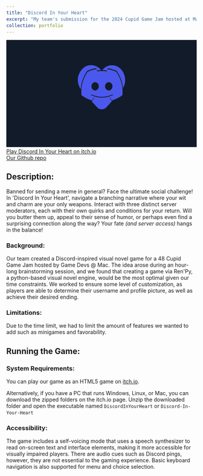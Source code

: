 ```yaml
---
title: "Discord In Your Heart"
excerpt: "My team's submission for the 2024 Cupid Game Jam hosted at Macalester College.<br/><img src='/images/discord-in-your-heart/discord-preview.gif'>"
collection: portfolio
---
```

![Project Screenshot](/images/discord-in-your-heart/discord-preview.gif)
[Play Discord In Your Heart on itch.io](https://moyartumanley.itch.io/discord-in-your-heart)<br/>
[Our Github repo](https://github.com/moyartumanley/Discord-In-Your-Heart/tree/main)

Description:
----
Banned for sending a meme in general? Face the ultimate social challenge! In 'Discord In Your Heart', navigate a branching narrative where your wit and charm are your only weapons. Interact with three distinct server moderators, each with their own quirks and conditions for your return. Will you butter them up, appeal to their sense of humor, or perhaps even find a surprising connection along the way? Your fate *(and server access)* hangs in the balance!

### Background:
Our team created a Discord-inspired visual novel game for a 48 Cupid Game Jam hosted by Game Devs @ Mac. The idea arose during an hour-long brainstorming session, and we found that creating a game via Ren'Py, a python-based visual novel engine, would be the most optimal given our time constraints. We worked to ensure some level of customization, as players are able to determine their username and profile picture, as well as achieve their desired ending.

### Limitations:
Due to the time limit, we had to limit the amount of features we wanted to add such as minigames and favorability. 

Running the Game:
----
### System Requirements:
You can play our game as an HTML5 game on [itch.io](https://moyartumanley.itch.io/discord-in-your-heart). 

Alternatively, if you have a PC that runs Windows, Linux, or Mac, you can download the zipped folders on the itch.io page. Unzip the downloaded folder and open the executable named `DiscordInYourHeart` or `Discord-In-Your-Heart`

### Accessibility:
The game includes a self-voicing mode that uses a speech synthesizer to read on-screen text and interface elements, making it more accessible for visually impaired players. There are audio cues such as Discord pings, however, they are not essential to the gaming experience. Basic keyboard navigation is also supported for menu and choice selection.